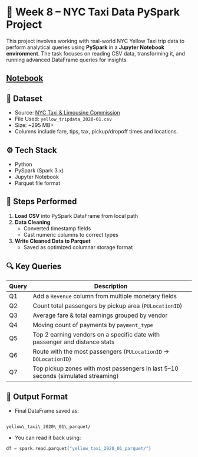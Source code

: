 # 🚕 Week 8 – NYC Taxi Data PySpark Project

This project involves working with real-world NYC Yellow Taxi trip data to perform analytical queries using **PySpark** in a **Jupyter Notebook environment**. The task focuses on reading CSV data, transforming it, and running advanced DataFrame queries for insights.

## [Notebook](./week8.ipynb)

## 📁 Dataset

- Source: [NYC Taxi & Limousine Commission](https://www.kaggle.com/datasets/gauravpathak1789/yellow-tripdata-2020-01)
- File Used: `yellow_tripdata_2020-01.csv`
- Size: ~295 MB+
- Columns include fare, tips, tax, pickup/dropoff times and locations.



## ⚙️ Tech Stack

- Python
- PySpark (Spark 3.x)
- Jupyter Notebook
- Parquet file format



## 📌 Steps Performed

1. **Load CSV** into PySpark DataFrame from local path
2. **Data Cleaning**
   - Converted timestamp fields
   - Cast numeric columns to correct types
3. **Write Cleaned Data to Parquet**
   - Saved as optimized columnar storage format



## 🔍 Key Queries

| Query | Description |
|-------|-------------|
| Q1 | Add a `Revenue` column from multiple monetary fields |
| Q2 | Count total passengers by pickup area (`PULocationID`) |
| Q3 | Average fare & total earnings grouped by vendor |
| Q4 | Moving count of payments by `payment_type` |
| Q5 | Top 2 earning vendors on a specific date with passenger and distance stats |
| Q6 | Route with the most passengers (`PULocationID` → `DOLocationID`) |
| Q7 | Top pickup zones with most passengers in last 5–10 seconds (simulated streaming) |



## 📝 Output Format

- Final DataFrame saved as:
```

yellow\_taxi\_2020\_01\_parquet/

````

- You can read it back using:
```python
df = spark.read.parquet("yellow_taxi_2020_01_parquet/")
```

